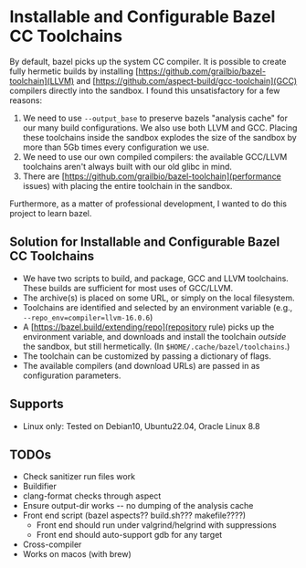 
# Installable and Configurable Bazel CC Toolchains

By default, bazel picks up the system CC compiler. It is possible to create fully hermetic builds by installing [https://github.com/grailbio/bazel-toolchain](LLVM) and [https://github.com/aspect-build/gcc-toolchain](GCC) compilers directly into the sandbox. I found this unsatisfactory for a few reasons:

 1. We need to use `--output_base` to preserve bazels "analysis cache" for our many build configurations. We also use both LLVM and GCC. Placing these toolchains inside the sandbox explodes the size of the sandbox by more than 5Gb times every configuration we use.
 2. We need to use our own compiled compilers: the available GCC/LLVM toolchains aren't always built with our old glibc in mind.
 3. There are [https://github.com/grailbio/bazel-toolchain](performance issues) with placing the entire toolchain in the sandbox.
 
Furthermore, as a matter of professional development, I wanted to do this project to learn bazel.

## Solution for Installable and Configurable Bazel CC Toolchains

 * We have two scripts to build, and package, GCC and LLVM toolchains. These builds are sufficient for most uses of GCC/LLVM.
 * The archive(s) is placed on some URL, or simply on the local filesystem.
 * Toolchains are identified and selected by an environment variable (e.g., `--repo_env=compiler=llvm-16.0.6`)
 * A [https://bazel.build/extending/repo](repository rule) picks up the environment variable, and downloads and install the toolchain _outside_ the sandbox, but still hermetically. (In `$HOME/.cache/bazel/toolchains`.)
 * The toolchain can be customized by passing a dictionary of flags.
 * The available compilers (and download URLs) are passed in as configuration parameters.
 
## Supports

 * Linux only: Tested on Debian10, Ubuntu22.04, Oracle Linux 8.8

## TODOs

 * Check sanitizer run files work
 * Buildifier
 * clang-format checks through aspect
 * Ensure output-dir works -- no dumping of the analysis cache
 * Front end script (bazel aspects?? build.sh??? makefile????)
   - Front end should run under valgrind/helgrind with suppressions
   - Front end should auto-support gdb for any target
 * Cross-compiler
 * Works on macos (with brew)


